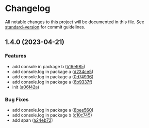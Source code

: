# Changelog

All notable changes to this project will be documented in this file. See [standard-version](https://github.com/conventional-changelog/standard-version) for commit guidelines.

## 1.4.0 (2023-04-21)


### Features

* add console in package b ([b16e985](https://github.com/allenyummy/monorepo_playground/commit/b16e9850f6b678f9d90851f33bae763c662b76f9))
* add console.log in package a ([d234ce5](https://github.com/allenyummy/monorepo_playground/commit/d234ce5060b4dcba508ec8b59b2bbfc533fde3be))
* add console.log in package a ([0d74936](https://github.com/allenyummy/monorepo_playground/commit/0d74936accfec612780e513a10a77d6fbe85483a))
* add console.log in package a ([6b9337f](https://github.com/allenyummy/monorepo_playground/commit/6b9337ff52721c3834c0cce0a6c7132495690734))
* init ([a06f42a](https://github.com/allenyummy/monorepo_playground/commit/a06f42a3e2c1b612a7aec168aabf1a93224af310))


### Bug Fixes

* add console.log in package a ([8bee560](https://github.com/allenyummy/monorepo_playground/commit/8bee560536af5c6ce0c172a61290409584311f76))
* add console.log in package b ([c10c745](https://github.com/allenyummy/monorepo_playground/commit/c10c745d8a552bed014e87cdc4751c7413e1cdd7))
* add span ([a24eb72](https://github.com/allenyummy/monorepo_playground/commit/a24eb72057a57d927033c4d5e14bab5436337979))

